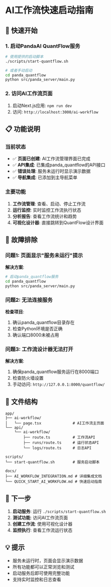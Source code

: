 # AI工作流快速启动指南

## 🚀 快速开始

### 1. 启动PandaAI QuantFlow服务

```bash
# 使用提供的启动脚本
./scripts/start-quantflow.sh

# 或者手动启动
cd panda_quantflow
python src/panda_server/main.py
```

### 2. 访问AI工作流页面

1. 启动Next.js应用: `npm run dev`
2. 访问: `http://localhost:3000/ai-workflow`

## 📋 功能说明

### 当前状态
- ✅ **页面已创建**: AI工作流管理界面已完成
- ✅ **API集成**: 已集成panda_quantflow的API接口
- ✅ **错误处理**: 服务未运行时显示演示数据
- ✅ **导航集成**: 已添加到主导航菜单

### 主要功能
1. **工作流管理**: 查看、启动、停止工作流
2. **运行监控**: 实时监控工作流执行状态
3. **分析报告**: 查看工作流统计和趋势
4. **可视化设计器**: 直接跳转到QuantFlow设计界面

## 🔧 故障排除

### 问题1: 页面显示"服务未运行"提示
**解决方案**:
```bash
# 启动panda_quantflow服务
cd panda_quantflow
python src/panda_server/main.py
```

### 问题2: 无法连接服务
**检查项目**:
1. 确认panda_quantflow目录存在
2. 检查Python环境是否正确
3. 确认端口8000未被占用

### 问题3: 工作流设计器无法打开
**解决方案**:
1. 确保panda_quantflow服务运行在8000端口
2. 检查防火墙设置
3. 手动访问: `http://127.0.0.1:8000/quantflow/`

## 📁 文件结构

```
app/
├── ai-workflow/
│   └── page.tsx              # AI工作流主页面
└── api/
    └── ai-workflow/
        ├── route.ts          # 工作流API
        ├── runs/route.ts     # 运行状态API
        └── logs/route.ts     # 日志API

scripts/
└── start-quantflow.sh        # 服务启动脚本

docs/
├── AI_WORKFLOW_INTEGRATION.md # 详细集成文档
└── QUICK_START_AI_WORKFLOW.md # 快速启动指南
```

## 🎯 下一步

1. **启动服务**: 运行 `./scripts/start-quantflow.sh`
2. **测试功能**: 访问AI工作流页面
3. **创建工作流**: 使用可视化设计器
4. **监控执行**: 查看工作流运行状态

## 💡 提示

- 服务未运行时，页面会显示演示数据
- 所有功能都可以正常浏览和测试
- 启动服务后即可使用完整功能
- 支持实时监控和日志查看

